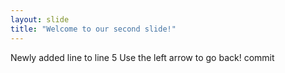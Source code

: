 ```yaml
---
layout: slide
title: "Welcome to our second slide!"
---
```

Newly added line to line 5
Use the left arrow to go back!
commit
